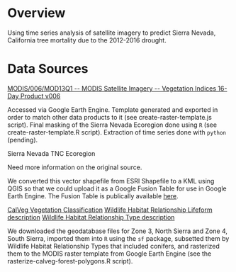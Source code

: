 # Overview
Using time series analysis of satellite imagery to predict Sierra Nevada, California tree mortality due to the 2012-2016 drought.

# Data Sources
[MODIS/006/MOD13Q1 -- MODIS Satellite Imagery -- Vegetation Indices 16-Day Product v006](https://lpdaac.usgs.gov/dataset_discovery/modis/modis_products_table/mod13q1)

Accessed via Google Earth Engine. Template generated and exported in order to match other data products to it (see create-raster-template.js script). Final masking of the Sierra Nevada Ecoregion done using `R` (see create-raster-template.R script). Extraction of time series done with `python` (pending).

Sierra Nevada TNC Ecoregion

Need more information on the original source. 

We converted this vector shapefile from ESRI Shapefile to a KML using QGIS so that we could upload it as a Google Fusion Table for use in Google Earth Engine. The Fusion Table is publically available [here](https://www.google.com/fusiontables/DataSource?docid=1VX1Uny1uAIYdgfuvsjLJVw1wMkhmSZq7fCQ0gowV).

[CalVeg Vegetation Classification](https://www.fs.usda.gov/detail/r5/landmanagement/resourcemanagement/?cid=stelprdb5347192)
[Wildlife Habitat Relationship Lifeform description](https://www.fs.fed.us/r5/rsl/projects/classification/cv-cwhr-xwalk.html)
[Wildlife Habitat Relationship Type description](http://frap.fire.ca.gov/projects/frap_veg/classification)

We downloaded the geodatabase files for Zone 3, North Sierra and Zone 4, South Sierra, imported them into `R` using the `sf` package, subsetted them by Wildlife Habitat Relationship Types that included conifers, and rasterized them to the MODIS raster template from Google Earth Engine (see the rasterize-calveg-forest-polygons.R script).
